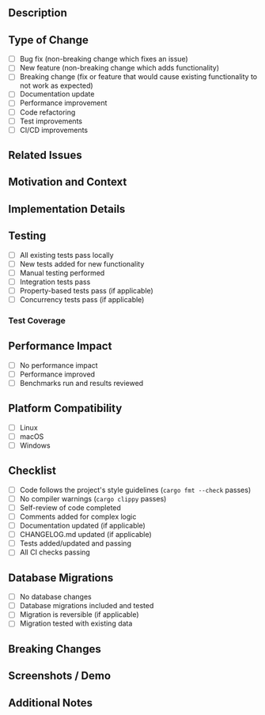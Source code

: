 ## Description

<!-- Provide a clear and concise description of the changes in this PR -->

## Type of Change

<!-- Check all that apply -->

- [ ] Bug fix (non-breaking change which fixes an issue)
- [ ] New feature (non-breaking change which adds functionality)
- [ ] Breaking change (fix or feature that would cause existing functionality to not work as expected)
- [ ] Documentation update
- [ ] Performance improvement
- [ ] Code refactoring
- [ ] Test improvements
- [ ] CI/CD improvements

## Related Issues

<!-- Link to related issues using "Fixes #123" or "Closes #123" -->

## Motivation and Context

<!-- Why is this change required? What problem does it solve? -->

## Implementation Details

<!-- Describe the technical approach taken to implement these changes -->

## Testing

- [ ] All existing tests pass locally
- [ ] New tests added for new functionality
- [ ] Manual testing performed
- [ ] Integration tests pass
- [ ] Property-based tests pass (if applicable)
- [ ] Concurrency tests pass (if applicable)

### Test Coverage

<!-- Describe what testing you've done and what edge cases were considered -->

## Performance Impact

<!-- Describe any performance implications of this change -->

- [ ] No performance impact
- [ ] Performance improved
- [ ] Benchmarks run and results reviewed

## Platform Compatibility

<!-- Check all platforms where changes were tested -->

- [ ] Linux
- [ ] macOS
- [ ] Windows

## Checklist

- [ ] Code follows the project's style guidelines (`cargo fmt --check` passes)
- [ ] No compiler warnings (`cargo clippy` passes)
- [ ] Self-review of code completed
- [ ] Comments added for complex logic
- [ ] Documentation updated (if applicable)
- [ ] CHANGELOG.md updated (if applicable)
- [ ] Tests added/updated and passing
- [ ] All CI checks passing

## Database Migrations

<!-- If this PR includes database schema changes -->

- [ ] No database changes
- [ ] Database migrations included and tested
- [ ] Migration is reversible (if applicable)
- [ ] Migration tested with existing data

## Breaking Changes

<!-- If this is a breaking change, describe the impact and migration path -->

## Screenshots / Demo

<!-- Add screenshots, terminal output, or demo GIFs to help explain the changes -->

## Additional Notes

<!-- Any additional information that reviewers should know -->
